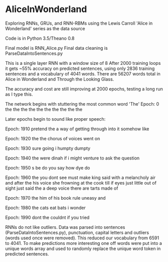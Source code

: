# AliceInWonderland
Exploring RNNs, GRUs, and RNN-RBMs using the Lewis Carroll 'Alice in Wonderland' series as the data source

Code is in Python 3.5/Theano 0.8

Final model is RNN_Alice.py
Final data cleaning is ParseDataIntoSentences.py

This is a single layer RNN with a window size of 8
After 2000 training loops it gets ~55% accuracy on predicted sentences, using only 2836 training sentences and a vocabulary of 4041 words. There are 56207 words total in Alice in Wonderland and Through the Looking Glass. 

The accuracy and cost are still improving at 2000 epochs, testing a long run as I type this.

The network begins with stuttering the most common word 'The'
Epoch:  0 the the the the the the the the the the

Later epochs begin to sound like proper speech:

Epoch:  1910 pretend the a way of getting through into it somehow like

Epoch:  1920 the the chorus of voices went on

Epoch:  1930 sure going i humpty dumpty

Epoch:  1940 the were dinah if i might venture to ask the question

Epoch:  1950 s be do you say how dye do

Epoch:  1960 the you dont see must make king said with a melancholy air and after the his voice she frowning at the cook till if eyes just little out of sight just said the a deep voice there are tarts made of

Epoch:  1970 the him of his book rule uneasy and

Epoch:  1980 the cats eat bats i wonder

Epoch:  1990 dont the couldnt if you tried
 


RNNs do not like outliers. Data was parsed into sentences (ParseDataIntoSentences.py), punctuation, capital letters and outliers (words used once were removed). This reduced our vocabulary from 6591 to 4041. To make predictions more interesting one off words were put into a unique words array and used to randomly replace the unique word token in predicted sentences. 




